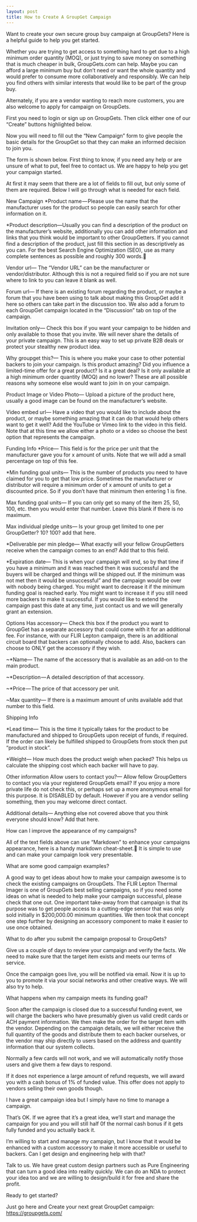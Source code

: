 ```yaml
---
layout: post
title: How to Create A GroupGet Campaign
---
```

Want to create your own secure group buy campaign at GroupGets? Here is a helpful guide to help you get started.

Whether you are trying to get access to something hard to get due to a high minimum order quantity (MOQ), or just trying to save money on something that is much cheaper in bulk, GroupGets.com can help. Maybe you can afford a large minimum buy but don’t need or want the whole quantity and would prefer to consume more collaboratively and responsibly. We can help you find others with similar interests that would like to be part of the group buy.

Alternately, if you are a vendor wanting to reach more customers, you are also welcome to apply for campaign on GroupGets.

First you need to login or sign up on GroupGets. Then click either one of our “Create” buttons highlighted below.


Now you will need to fill out the “New Campaign” form to give people the basic details for the GroupGet so that they can make an informed decision to join you.

The form is shown below. First thing to know, if you need any help or are unsure of what to put, feel free to contact us. We are happy to help you get your campaign started.


At first it may seem that there are a lot of fields to fill out, but only some of them are required. Below I will go through what is needed for each field.

New Campaign
*Product name — Please use the name that the manufacturer uses for the product so people can easily search for other information on it.

*Product description—Usually you can find a description of the product on the manufacturer’s website, additionally you can add other information and links that you think would be important to other GroupGetters. If you cannot find a description of the product, just fill this section in as descriptively as you can. For the best Search Engine Optimization (SEO), use as many complete sentences as possible and roughly 300 words.

Vendor url— The “Vendor URL” can be the manufacturer or vendor/distributor. Although this is not a required field so if you are not sure where to link to you can leave it blank as well.

Forum url— If there is an existing forum regarding the product, or maybe a forum that you have been using to talk about making this GroupGet add it here so others can take part in the discussion too. We also add a forum to each GroupGet campaign located in the “Discussion” tab on top of the campaign.

Invitation only— Check this box if you want your campaign to be hidden and only available to those that you invite. We will never share the details of your private campaign. This is an easy way to set up private B2B deals or protect your stealthy new product idea.

Why groupget this?— This is where you make your case to other potential backers to join your campaign. Is this product amazing? Did you influence a limited-time offer for a great product? Is it a great deal? Is it only available at a high minimum order quantity (MOQ) and no lower? These are all possible reasons why someone else would want to join in on your campaign.

Product Image or Video
Photo— Upload a picture of the product here, usually a good image can be found on the manufacturer’s website.

Video embed url— Have a video that you would like to include about the product, or maybe something amazing that it can do that would help others want to get it well? Add the YouTube or Vimeo link to the video in this field. Note that at this time we allow either a photo or a video so choose the best option that represents the campaign.

Funding Info
*Price— This field is for the price per unit that the manufacturer gave you for x amount of units. Note that we will add a small percentage on top of this fee.

*Min funding goal units— This is the number of products you need to have claimed for you to get that low price. Sometimes the manufacturer or distributor will require a minimum order of x amount of units to get a discounted price. So if you don’t have that minimum then entering 1 is fine.

Max funding goal units— If you can only get so many of the item 25, 50, 100, etc. then you would enter that number. Leave this blank if there is no maximum.

Max individual pledge units— Is your group get limited to one per GroupGetter? 10? 100? add that here.

*Deliverable per min pledge— What exactly will your fellow GroupGetters receive when the campaign comes to an end? Add that to this field.

*Expiration date— This is when your campaign will end, so by that time if you have a minimum and it was reached then it was successful and the buyers will be charged and things will be shipped out. If the minimum was not met then it would be unsuccessful” and the campaign would be over with nobody being charged. You might want to decrease it if the minimum funding goal is reached early. You might want to increase it if you still need more backers to make it successful. If you would like to extend the campaign past this date at any time, just contact us and we will generally grant an extension.

Options
Has accessory— Check this box if the product you want to GroupGet has a separate accessory that could come with it for an additional fee. For instance, with our FLIR Lepton campaign, there is an additional circuit board that backers can optionally choose to add. Also, backers can choose to ONLY get the accessory if they wish.

~*Name— The name of the accessory that is available as an add-on to the main product.

~*Description — A detailed description of that accessory.

~*Price — The price of that accessory per unit.

~Max quantity— If there is a maximum amount of units available add that number to this field.

Shipping Info

*Lead time— This is the time it typically takes for the product to be manufactured and shipped to GroupGets upon receipt of funds, if required. If the order can likely be fulfilled shipped to GroupGets from stock then put “product in stock”.

*Weight— How much does the product weigh when packed? This helps us calculate the shipping cost which each backer will have to pay.

Other information
Allow users to contact you?— Allow fellow GroupGetters to contact you via your registered GroupGets email? If you enjoy a more private life do not check this, or perhaps set up a more anonymous email for this purpose. It is DISABLED by default. However if you are a vendor selling something, then you may welcome direct contact.

Additional details— Anything else not covered above that you think everyone should know? Add that here.


How can I improve the appearance of my campaigns?

All of the text fields above can use “Markdown” to enhance your campaigns appearance, here is a handy markdown cheat-sheet. It is simple to use and can make your campaign look very presentable.

What are some good campaign examples?

A good way to get ideas about how to make your campaign awesome is to check the existing campaigns on GroupGets. The FLIR Lepton Thermal Imager is one of GroupGets best selling campaigns, so if you need some ideas on what is needed to help make your campaign successful, please check that one out. One important take-away from that campaign is that its purpose was to get people access to a cutting-edge sensor that was only sold initially in $200,000.00 minimum quantities. We then took that concept one step further by designing an accessory component to make it easier to use once obtained.

What to do after you submit the campaign proposal to GroupGets?

Give us a couple of days to review your campaign and verify the facts. We need to make sure that the target item exists and meets our terms of service.

Once the campaign goes live, you will be notified via email. Now it is up to you to promote it via your social networks and other creative ways. We will also try to help.

What happens when my campaign meets its funding goal?

Soon after the campaign is closed due to a successful funding event, we will charge the backers who have presumably given us valid credit cards or ACH payment information. We then make the order for the target item with the vendor. Depending on the campaign details, we will either receive the full quantity of the goods and distribute them to each backer ourselves, or the vendor may ship directly to users based on the address and quantity information that our system collects.

Normally a few cards will not work, and we will automatically notify those users and give them a few days to respond.

If it does not experience a large amount of refund requests, we will award you with a cash bonus of 1% of funded value. This offer does not apply to vendors selling their own goods though.

I have a great campaign idea but I simply have no time to manage a campaign.

That’s OK. If we agree that it’s a great idea, we’ll start and manage the campaign for you and you will still half 0f the normal cash bonus if it gets fully funded and you actually back it.

I’m willing to start and manage my campaign, but I know that it would be enhanced with a custom accessory to make it more accessible or useful to backers. Can I get design and engineering help with that?

Talk to us. We have great custom design partners such as Pure Engineering that can turn a good idea into reality quickly. We can do an NDA to protect your idea too and we are willing to design/build it for free and share the profit.

Ready to get started?

Just go here and Create your next great GroupGet campaign: https://groupgets.com/

